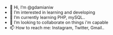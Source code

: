 - 👋 Hi, I’m @gdamianiw
- 👀 I’m interested in learning and developing
- 🌱 I’m currently learning PHP, mySQL..
- 💞️ I’m looking to collaborate on things i'm capable
- 📫 How to reach me: Instagram, Twitter, Gmail..

<!---
gdamianiw/gdamianiw is a ✨ special ✨ repository because its `README.md` (this file) appears on your GitHub profile.
You can click the Preview link to take a look at your changes.
--->
